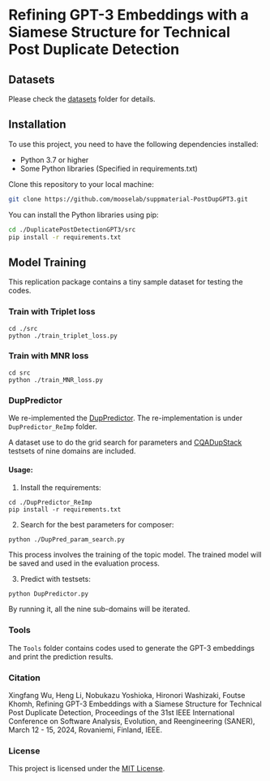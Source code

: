 # Refining GPT-3 Embeddings with a Siamese Structure for Technical Post Duplicate Detection

## Datasets

Please check the [datasets](https://github.com/mooselab/suppmaterial-PostDupGPT3/tree/master/datasets) folder for details.

## Installation

To use this project, you need to have the following dependencies installed:

- Python 3.7 or higher
- Some Python libraries (Specified in requirements.txt)

Clone this repository to your local machine:
```bash
git clone https://github.com/mooselab/suppmaterial-PostDupGPT3.git
```

You can install the Python libraries using pip:
```bash
cd ./DuplicatePostDetectionGPT3/src
pip install -r requirements.txt
```

## Model Training

This replication package contains a tiny sample dataset for testing the codes.

### Train with Triplet loss

```
cd ./src
python ./train_triplet_loss.py
```
### Train with MNR loss

```
cd src
python ./train_MNR_loss.py
```

### DupPredictor
We re-implemented the [DupPredictor](https://link.springer.com/article/10.1007/s11390-015-1576-4). The re-implementation is under `DupPredictor_ReImp` folder. 

A dataset use to do the grid search for parameters and [CQADupStack](https://github.com/D1Doris/CQADupStack) testsets of nine domains are included.

#### Usage:
1. Install the requirements:
```
cd ./DupPredictor_ReImp
pip install -r requirements.txt
```
2. Search for the best parameters for composer:
```
python ./DupPred_param_search.py
```
This process involves the training of the topic model. The trained model will be saved and used in the evaluation process.

3. Predict with testsets:
```
python DupPredictor.py
```
By running it, all the nine sub-domains will be iterated.


### Tools

The `Tools` folder contains codes used to generate the GPT-3 embeddings and print the prediction results.

### Citation

Xingfang Wu, Heng Li, Nobukazu Yoshioka, Hironori Washizaki, Foutse Khomh, Refining GPT-3 Embeddings with a Siamese Structure for Technical Post Duplicate Detection, Proceedings of the 31st IEEE International Conference on Software Analysis, Evolution, and Reengineering (SANER), March 12 - 15, 2024, Rovaniemi, Finland, IEEE.

### License

This project is licensed under the [MIT License](https://github.com/mooselab/DuplicatePostDetectionGPT3/blob/master/LICENSE).
